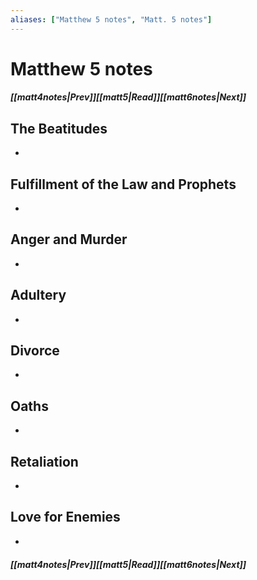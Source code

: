 ```yaml
---
aliases: ["Matthew 5 notes", "Matt. 5 notes"]
---
```

# Matthew 5 notes
##### <span class=arrow-left></span>[[matt4notes|Prev]]<span class=navigation-separator></span>[[matt5|Read]]<span class=navigation-separator></span>[[matt6notes|Next]]<span class=arrow-right></span>
## The Beatitudes
- 
## Fulfillment of the Law and Prophets
- 
## Anger and Murder
- 
## Adultery
- 
## Divorce
- 
## Oaths
- 
## Retaliation
- 
## Love for Enemies
- 
##### <span class=arrow-left></span>[[matt4notes|Prev]]<span class=navigation-separator></span>[[matt5|Read]]<span class=navigation-separator></span>[[matt6notes|Next]]<span class=arrow-right></span>